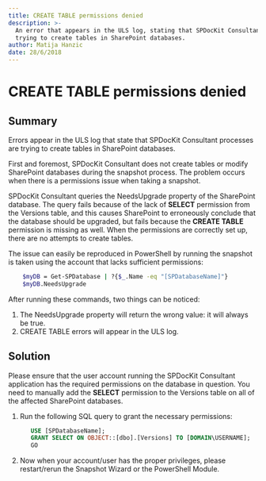 ```yaml
---
title: CREATE TABLE permissions denied
description: >-
  An error that appears in the ULS log, stating that SPDocKit Consultant processes are
  trying to create tables in SharePoint databases.
author: Matija Hanzic
date: 28/6/2018
---
```


# CREATE TABLE permissions denied

## **Summary**

Errors appear in the ULS log that state that SPDocKit Consultant processes are trying to create tables in SharePoint databases.

First and foremost, SPDocKit Consultant does not create tables or modify SharePoint databases during the snapshot process. The problem occurs when there is a permissions issue when taking a snapshot.

SPDocKit Consultant queries the NeedsUpgrade property of the SharePoint database. The query fails because of the lack of **SELECT** permission from the Versions table, and this causes SharePoint to erroneously conclude that the database should be upgraded, but fails because the **CREATE TABLE** permission is missing as well. When the permissions are correctly set up, there are no attempts to create tables.

The issue can easily be reproduced in PowerShell by running the snapshot is taken using the account that lacks sufficient permissions:

```bash
    $myDB = Get-SPDatabase | ?{$_.Name -eq "[SPDatabaseName]"}
    $myDB.NeedsUpgrade
```

After running these commands, two things can be noticed:

1. The NeedsUpgrade property will return the wrong value: it will always be true. 
2. CREATE TABLE errors will appear in the ULS log.

## **Solution**

Please ensure that the user account running the SPDocKit Consultant application has the required permissions on the database in question. You need to manually add the **SELECT** permission to the Versions table on all of the affected SharePoint databases.

1. Run the following SQL query to grant the necessary permissions:

   ```sql
      USE [SPDatabaseName];  
      GRANT SELECT ON OBJECT::[dbo].[Versions] TO [DOMAIN\USERNAME];  
      GO
   ```

2. Now when your account/user has the proper privileges, please restart/rerun the Snapshot Wizard or the PowerShell Module.


